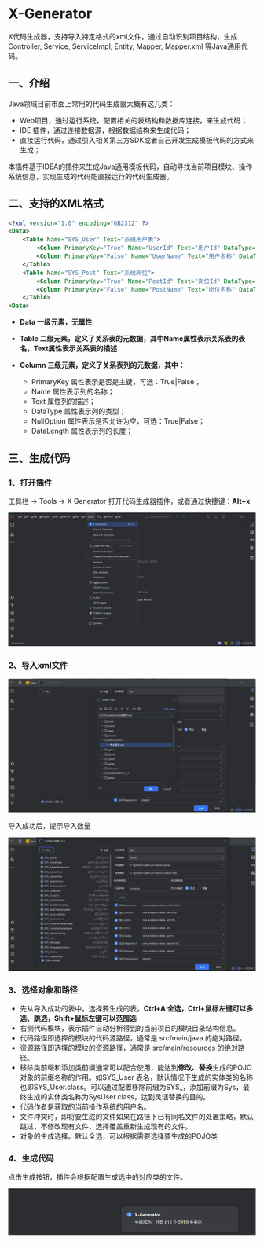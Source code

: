 # X-Generator
X代码生成器，支持导入特定格式的xml文件，通过自动识别项目结构，生成Controller, Service, ServiceImpl, Entity, Mapper, Mapper.xml 等Java通用代码。


## 一、介绍
Java领域目前市面上常用的代码生成器大概有这几类：

- Web项目，通过运行系统，配置相关的表结构和数据库连接，来生成代码；
- IDE 插件，通过连接数据源，根据数据结构来生成代码；
- 直接运行代码，通过引入相关第三方SDK或者自己开发生成模板代码的方式来生成；

本插件基于IDEA的插件来生成Java通用模板代码，自动寻找当前项目模块、操作系统信息，实现生成的代码能直接运行的代码生成器。

## 二、支持的XML格式
```xml
<?xml version="1.0" encoding="GB2312" ?>
<Data>
    <Table Name="SYS_User" Text="系统用户表">
        <Column PrimaryKey="True" Name="UserId" Text="用户Id" DataType="VARCHAR" NullOption="False" DataLength="32"/>
        <Column PrimaryKey="False" Name="UserName" Text="用户名称" DataType="VARCHAR" NullOption="False" DataLength="100"/>
    </Table>
    <Table Name="SYS_Post" Text="系统岗位">
        <Column PrimaryKey="True" Name="PostId" Text="岗位Id" DataType="VARCHAR" NullOption="False" DataLength="32"/>
        <Column PrimaryKey="False" Name="PostName" Text="岗位名称" DataType="VARCHAR" NullOption="True" DataLength="100"/>
    </Table>
<Data>
```

- **Data  一级元素，无属性**

- **Table 二级元素，定义了关系表的元数据，其中Name属性表示关系表的表名，Text属性表示关系表的描述**

- **Column 三级元素，定义了关系表列的元数据，其中：**
  - PrimaryKey 属性表示是否是主键，可选：True|False；
  - Name 属性表示列的名称；
  - Text 属性列的描述；
  - DataType 属性表示列的类型；
  - NullOption 属性表示是否允许为空，可选：True|False；
  - DataLength 属性表示列的长度；


## 三、生成代码

### 1、打开插件

工具栏 -> Tools -> X Generator 打开代码生成器插件，或者通过快捷键：**Alt+x**

![image-20241121160619076](doc/x1.png)

### 2、导入xml文件
![image-20241121160619076](doc/x2.png)

导入成功后，提示导入数量

![image-20241121161321297](doc/x3.png)

### 3、选择对象和路径

- 先从导入成功的表中，选择要生成的表，**Ctrl+A 全选，Ctrl+鼠标左键可以多选、跳选，Shift+鼠标左键可以范围选**
- 右侧代码模块，表示插件自动分析得到的当前项目的模块目录结构信息。
- 代码路径即选择的模块的代码源路径，通常是 src/main/java 的绝对路径。
- 资源路径即选择的模块的资源路径，通常是 src/main/resources 的绝对路径。
- 移除类前缀和添加类前缀通常可以配合使用，能达到**修改、替换**生成的POJO对象的前缀名称的作用。如SYS_User 表名，默认情况下生成的实体类的名称也即SYS_User.class。可以通过配置移除前缀为SYS_，添加前缀为Sys，最终生成的实体类名称为SysUser.class，达到灵活替换的目的。
- 代码作者是获取的当前操作系统的用户名。
- 文件冲突时，即将要生成的文件如果在路径下已有同名文件的处置策略，默认跳过，不修改现有文件，选择覆盖重新生成现有的文件。
- 对象的生成选择。默认全选，可以根据需要选择要生成的POJO类

### 4、生成代码

点击生成按钮，插件会根据配置生成选中的对应类的文件。

![image-20241121162730286](doc/x4.png)
